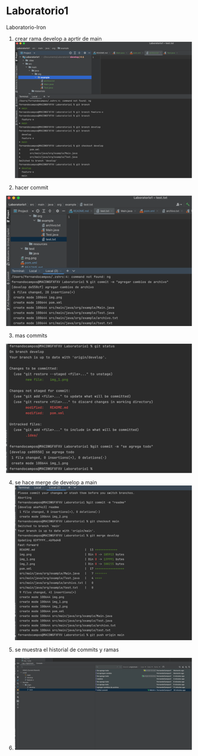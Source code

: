 # Laboratorio1
Laboratorio-Iron


1. crear rama develop a aprtir de main
 ![img.png](img.png)

2. hacer commit

![img_1.png](img_1.png)

3. mas commits

![img_2.png](img_2.png)

4. se hace merge de develop a main
![img_3.png](img_3.png)

5. se muestra el historial de commits y ramas
6. ![img_5.png](img_5.png)

